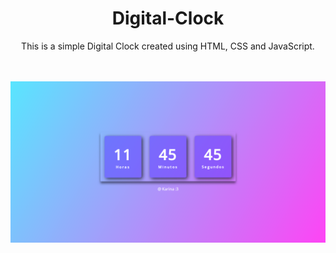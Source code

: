 <h1 align="center">Digital-Clock</h1>
<p align="center">This is a simple Digital Clock created using HTML, CSS and JavaScript.</p>
<br><br>
<div align="center">
  <img src="https://github.com/ka3ych/Digital-Clock/blob/main/RelogioDigital/assets/clockImage.png" alt="digital clock gif" width="700px">
</div>
